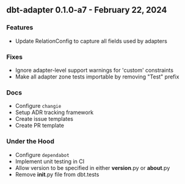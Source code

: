 ## dbt-adapter 0.1.0-a7 - February 22, 2024

### Features

* Update RelationConfig to capture all fields used by adapters

### Fixes

* Ignore adapter-level support warnings for 'custom' constraints
* Make all adapter zone tests importable by removing "Test" prefix

### Docs

* Configure `changie`
* Setup ADR tracking framework
* Create issue templates
* Create PR template

### Under the Hood

* Configure `dependabot`
* Implement unit testing in CI
* Allow version to be specified in either __version__.py or __about__.py
* Remove __init__.py file from dbt.tests
